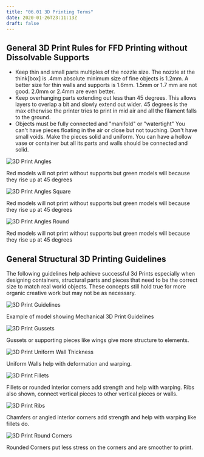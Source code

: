 ```yaml
---
title: "06.01 3D Printing Terms"
date: 2020-01-26T23:11:13Z
draft: false
---
```


## General 3D Print Rules for FFD Printing without Dissolvable Supports

- Keep thin and small parts multiples of the nozzle size. The nozzle at the think[box] is .4mm absolute minimum size of fine objects is 1.2mm. A better size for thin walls and supports is 1.6mm. 1.5mm or 1.7 mm are not good. 2.0mm or 2.4mm are even better.
- Keep overhanging parts extending out less than 45 degrees. This allows layers to overlap a bit and slowly extend out wider. 45 degrees is the max otherwise the printer tries to print in mid air and all the filament falls to the ground.
- Objects must be fully connected and "manifold" or "watertight" You can't have pieces floating in the air or close but not touching. Don't have small voids. Make the pieces solid and uniform. You can have a hollow vase or container but all its parts and walls should be connected and solid.

![3D Print Angles](2022-3D-Print-Angles.png)

Red models will not print without supports but green models will because they rise up at 45 degrees

![3D Print Angles Square](2022-3D-Print-Angles-Square.png)

Red models will not print without supports but green models will because they rise up at 45 degrees

![3D Print Angles Round](2022-3D-Print-Angles-Round.png)

Red models will not print without supports but green models will because they rise up at 45 degrees

## General Structural 3D Printing Guidelines

The following guidelines help achieve successful 3d Prints especially when designing containers, structural parts and pieces that need to be the correct size to match real world objects. These concepts still hold true for more organic creative work but may not be as necessary.

![3D Print Guidelines](2022-3D-Print-Guidelines.png)

Example of model showing Mechanical 3D Print Guidelines

![3D Print Gussets](2022-3D-Print-Gussets.png)

Gussets or supporting pieces like wings give more structure to elements.

![3D Print Uniform Wall Thickness](2022-3D-Print-Uniform-Wall-Thickness.png)

Uniform Walls help with deformation and warping.

![3D Print Fillets](2022-3D-Print-Fillets.png)

Fillets or rounded interior corners add strength and help with warping. Ribs also shown, connect vertical pieces to other vertical pieces or walls.

![3D Print Ribs](2022-3D-Print-Ribs.png)

Chamfers or angled interior corners add strength and help with warping like fillets do.

![3D Print Round Corners](2022-3D-Print-Round-Corners.png)

Rounded Corners put less stress on the corners and are smoother to print.
